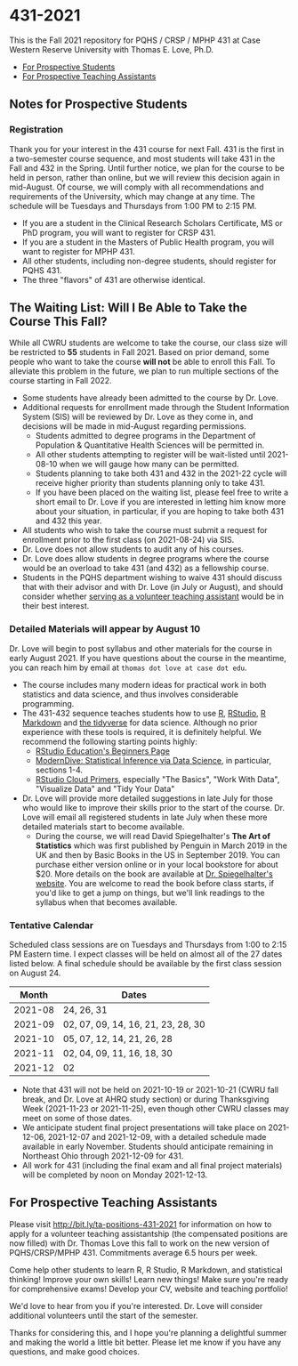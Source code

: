 # 431-2021

This is the Fall 2021 repository for PQHS / CRSP / MPHP 431 at Case Western Reserve University with Thomas E. Love, Ph.D.

- [For Prospective Students](https://github.com/THOMASELOVE/431-2021#notes-for-prospective-students)
- [For Prospective Teaching Assistants](https://github.com/THOMASELOVE/431-2021#for-prospective-teaching-assistants)

## Notes for Prospective Students

### Registration

Thank you for your interest in the 431 course for next Fall. 431 is the first in a two-semester course sequence, and most students will take 431 in the Fall and 432 in the Spring. Until further notice, we plan for the course to be held in person, rather than online, but we will review this decision again in mid-August. Of course, we will comply with all recommendations and requirements of the University, which may change at any time. The schedule will be Tuesdays and Thursdays from 1:00 PM to 2:15 PM.

- If you are a student in the Clinical Research Scholars Certificate, MS or PhD program, you will want to register for CRSP 431.
- If you are a student in the Masters of Public Health program, you will want to register for MPHP 431.
- All other students, including non-degree students, should register for PQHS 431.
- The three "flavors" of 431 are otherwise identical.

## The Waiting List: Will I Be Able to Take the Course This Fall?

While all CWRU students are welcome to take the course, our class size will be restricted to **55** students in Fall 2021. Based on prior demand, some people who want to take the course **will not** be able to enroll this Fall. To alleviate this problem in the future, we plan to run multiple sections of the course starting in Fall 2022.

- Some students have already been admitted to the course by Dr. Love.
- Additional requests for enrollment made through the Student Information System (SIS) will be reviewed by Dr. Love as they come in, and decisions will be made in mid-August regarding permissions.
    - Students admitted to degree programs in the Department of Population & Quantitative Health Sciences will be permitted in.
    - All other students attempting to register will be wait-listed until 2021-08-10 when we will gauge how many can be permitted.
    - Students planning to take both 431 and 432 in the 2021-22 cycle will receive higher priority than students planning only to take 431. 
    - If you have been placed on the waiting list, please feel free to write a short email to Dr. Love if you are interested in letting him know more about your situation, in particular, if you are hoping to take both 431 and 432 this year.
- All students who wish to take the course must submit a request for enrollment prior to the first class (on 2021-08-24) via SIS.
- Dr. Love does not allow students to audit any of his courses.
- Dr. Love does allow students in degree programs where the course would be an overload to take 431 (and 432) as a fellowship course.
- Students in the PQHS department wishing to waive 431 should discuss that with their advisor and with Dr. Love (in July or August), and should consider whether [serving as a volunteer teaching assistant](https://github.com/THOMASELOVE/431-2021#note-for-prospective-teaching-assistants) would be in their best interest.

### Detailed Materials will appear by August 10

Dr. Love will begin to post syllabus and other materials for the course in early August 2021. If you have questions about the course in the meantime, you can reach him by email at `thomas dot love at case dot edu`.

- The course includes many modern ideas for practical work in both statistics and data science, and thus involves considerable programming. 
- The 431-432 sequence teaches students how to use [R](https://cran.case.edu/), [RStudio](https://www.rstudio.com/products/rstudio/), [R Markdown](https://rmarkdown.rstudio.com/) and [the tidyverse](https://www.tidyverse.org/) for data science. Although no prior experience with these tools is required, it is definitely helpful. We recommend the following starting points highly:
    - [RStudio Education's Beginners Page](https://education.rstudio.com/learn/beginner/)
    - [ModernDive: Statistical Inference via Data Science](https://moderndive.com/index.html), in particular, sections 1-4.
    - [RStudio Cloud Primers](https://rstudio.cloud/learn/primers), especially "The Basics", "Work With Data", "Visualize Data" and "Tidy Your Data"
- Dr. Love will provide more detailed suggestions in late July for those who would like to improve their skills prior to the start of the course. Dr. Love will email all registered students in late July when these more detailed materials start to become available.
    - During the course, we will read David Spiegelhalter's **The Art of Statistics** which was first published by Penguin in March 2019 in the UK and then by Basic Books in the US in September 2019. You can purchase either version online or in your local bookstore for about $20. More details on the book are available at [Dr. Spiegelhalter's website](http://www.statslab.cam.ac.uk/~david/). You are welcome to read the book before class starts, if you'd like to get a jump on things, but we'll link readings to the syllabus when that becomes available.

### Tentative Calendar

Scheduled class sessions are on Tuesdays and Thursdays from 1:00 to 2:15 PM Eastern time. I expect classes will be held on almost all of the 27 dates listed below. A final schedule should be available by the first class session on August 24. 

Month | Dates
------- | ------------
2021-08 | 24, 26, 31
2021-09 | 02, 07, 09, 14, 16, 21, 23, 28, 30
2021-10 | 05, 07, 12, 14, 21, 26, 28
2021-11 | 02, 04, 09, 11, 16, 18, 30
2021-12 | 02

- Note that 431 will not be held on 2021-10-19 or 2021-10-21 (CWRU fall break, and Dr. Love at AHRQ study section) or during Thanksgiving Week (2021-11-23 or 2021-11-25), even though other CWRU classes may meet on some of those dates. 
- We anticipate student final project presentations will take place on 2021-12-06, 2021-12-07 and 2021-12-09, with a detailed schedule made available in early November. Students should anticipate remaining in Northeast Ohio through 2021-12-09 for 431.
- All work for 431 (including the final exam and all final project materials) will be completed by noon on Monday 2021-12-13.

## For Prospective Teaching Assistants

Please visit http://bit.ly/ta-positions-431-2021 for information on how to apply for a volunteer teaching assistantship (the compensated positions are now filled) with Dr. Thomas Love this fall to work on the new version of PQHS/CRSP/MPHP 431. Commitments average 6.5 hours per week.

Come help other students to learn R, R Studio, R Markdown, and statistical thinking! Improve your own skills! Learn new things! Make sure you're ready for comprehensive exams! Develop your CV, website and teaching portfolio! 

We'd love to hear from you if you're interested. Dr. Love will consider additional volunteers until the start of the semester. 

Thanks for considering this, and I hope you're planning a delightful summer and making the world a little bit better. Please let me know if you have any questions, and make good choices.

